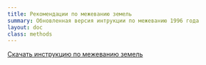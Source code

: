 ```yaml
---
title: Рекомендации по межеванию земель
summary: Обновленная версия интрукции по межеванию 1996 года
layout: doc
class: methods
---
```

<div class="left gain-centerN"><a href="\assets\docs\Mejevanie-02-23.pdf" target="_blank" class="link notall">Скачать инструкцию по межеванию земель</a></div>

